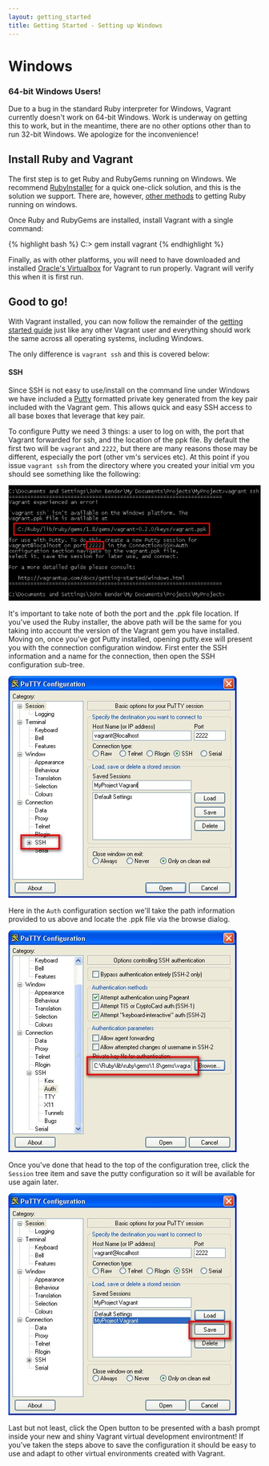```yaml
---
layout: getting_started
title: Getting Started - Setting up Windows
---
```

# Windows

<div class="info">
  <h3>64-bit Windows Users!</h3>
  <p>
    Due to a bug in the standard Ruby interpreter for Windows, Vagrant currently doesn't
    work on 64-bit Windows. Work is underway on getting this to work, but in the meantime,
    there are no other options other than to run 32-bit Windows. We apologize for the
    inconvenience!
  </p>
</div>

## Install Ruby and Vagrant

The first step is to get Ruby and RubyGems running on Windows. We recommend [RubyInstaller](http://rubyinstaller.org/) for
a quick one-click solution, and this is the solution we support. There are, however, [other methods](http://www.ruby-lang.org/en/downloads/) to getting
Ruby running on windows.

Once Ruby and RubyGems are installed, install Vagrant with a single command:

{% highlight bash %}
C:\> gem install vagrant
{% endhighlight %}

Finally, as with other platforms, you will need to have downloaded and installed [Oracle's Virtualbox](http://www.virtualbox.org/)
for Vagrant to run properly. Vagrant will verify this when it is first run.

## Good to go!

With Vagrant installed, you can now follow the remainder of the [getting started guide](/docs/getting-started/index.html)
just like any other Vagrant user and everything should work the same across all
operating systems, including Windows.

The only difference is `vagrant ssh` and this is covered below:

#### SSH

Since SSH is not easy to use/install on the command line under Windows we have included
a [Putty](http://www.chiark.greenend.org.uk/~sgtatham/putty/download.html) formatted private
key generated from the key pair included with the Vagrant gem. This allows quick and easy SSH
access to all base boxes that leverage that key pair.

To configure Putty we need 3 things: a user to log on with, the port that Vagrant forwarded for ssh,
and the location of the ppk file. By default the first two will be `vagrant` and `2222`, but there
are many reasons those may be different, especially the port (other vm's services etc). At this point
if you issue `vagrant ssh` from the directory where you created your initial vm you should see
something like the following:

![No Vagrant SSH On Windows](/images/windows/port_and_ppk_path.jpg)

It's important to take note of both the port and the .ppk file location. If you've used the Ruby installer,
the above path will be the same for you taking into account the version of the Vagrant gem you have installed.
Moving on, once you've got Putty installed, opening putty.exe will present you with the connection
configuration window. First enter the SSH information and a name for the connection, then open the SSH
configuration sub-tree.

![Vagrant SSH Info Putty](/images/windows/putty_first_screen.jpg)

Here in the `Auth` configuration section we'll take the path information provided to us above and locate
the .ppk file via the browse dialog.

![PPK Selection](/images/windows/ppk_selection.jpg)

Once you've done that head to the top of the configuration tree, click the `Session` tree item and save
the putty configuration so it will be available for use again later.

![Save Result](/images/windows/save_result.jpg)

Last but not least, click the Open button to be presented with a bash prompt inside your new and shiny
Vagrant virtual development environtment! If you've taken the steps above to save the configuration it
should be easy to use and adapt to other virtual environments created with Vagrant.


